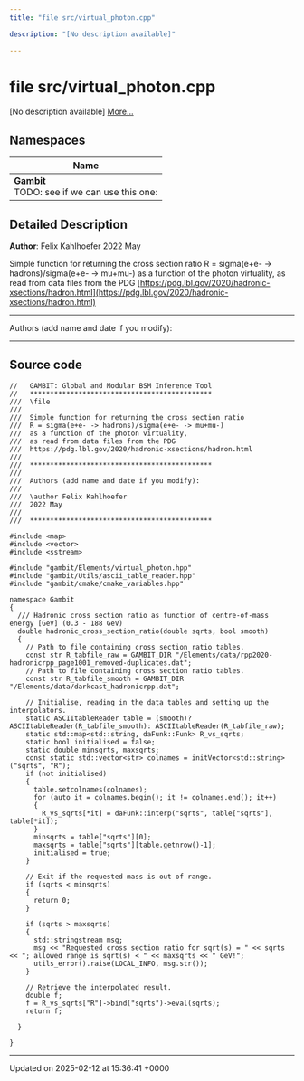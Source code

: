 ```yaml
---
title: "file src/virtual_photon.cpp"

description: "[No description available]"

---
```


# file src/virtual_photon.cpp

[No description available] [More...](#detailed-description)

## Namespaces

| Name           |
| -------------- |
| **[Gambit](/documentation/code/namespaces/namespacegambit/)** <br>TODO: see if we can use this one:  |

## Detailed Description


**Author**: Felix Kahlhoefer 2022 May

Simple function for returning the cross section ratio R = sigma(e+e- -> hadrons)/sigma(e+e- -> mu+mu-) as a function of the photon virtuality, as read from data files from the PDG [https://pdg.lbl.gov/2020/hadronic-xsections/hadron.html](https://pdg.lbl.gov/2020/hadronic-xsections/hadron.html)



------------------

Authors (add name and date if you modify):



------------------




## Source code

```
//   GAMBIT: Global and Modular BSM Inference Tool
//   *********************************************
///  \file
///
///  Simple function for returning the cross section ratio 
///  R = sigma(e+e- -> hadrons)/sigma(e+e- -> mu+mu-)
///  as a function of the photon virtuality,
///  as read from data files from the PDG 
///  https://pdg.lbl.gov/2020/hadronic-xsections/hadron.html
///
///  *********************************************
///
///  Authors (add name and date if you modify):
///
///  \author Felix Kahlhoefer
///  2022 May
///
///  *********************************************

#include <map>
#include <vector>
#include <sstream>

#include "gambit/Elements/virtual_photon.hpp"
#include "gambit/Utils/ascii_table_reader.hpp"
#include "gambit/cmake/cmake_variables.hpp"

namespace Gambit
{
  /// Hadronic cross section ratio as function of centre-of-mass energy [GeV] (0.3 - 188 GeV)
  double hadronic_cross_section_ratio(double sqrts, bool smooth)
  {
    // Path to file containing cross section ratio tables.
    const str R_tabfile_raw = GAMBIT_DIR "/Elements/data/rpp2020-hadronicrpp_page1001_removed-duplicates.dat";
    // Path to file containing cross section ratio tables.
    const str R_tabfile_smooth = GAMBIT_DIR "/Elements/data/darkcast_hadronicrpp.dat";

    // Initialise, reading in the data tables and setting up the interpolators.
    static ASCIItableReader table = (smooth)? ASCIItableReader(R_tabfile_smooth): ASCIItableReader(R_tabfile_raw);
    static std::map<std::string, daFunk::Funk> R_vs_sqrts;
    static bool initialised = false;
    static double minsqrts, maxsqrts;
    const static std::vector<str> colnames = initVector<std::string>("sqrts", "R");
    if (not initialised)
    {
      table.setcolnames(colnames);
      for (auto it = colnames.begin(); it != colnames.end(); it++)
      {
        R_vs_sqrts[*it] = daFunk::interp("sqrts", table["sqrts"], table[*it]);
      }
      minsqrts = table["sqrts"][0];
      maxsqrts = table["sqrts"][table.getnrow()-1];
      initialised = true;
    }    

    // Exit if the requested mass is out of range.
    if (sqrts < minsqrts)
    {
      return 0;
    }

    if (sqrts > maxsqrts)
    {
      std::stringstream msg;
      msg << "Requested cross section ratio for sqrt(s) = " << sqrts << "; allowed range is sqrt(s) < " << maxsqrts << " GeV!";
      utils_error().raise(LOCAL_INFO, msg.str());
    }

    // Retrieve the interpolated result.
    double f;
    f = R_vs_sqrts["R"]->bind("sqrts")->eval(sqrts);
    return f;

  }

}
```


-------------------------------

Updated on 2025-02-12 at 15:36:41 +0000
